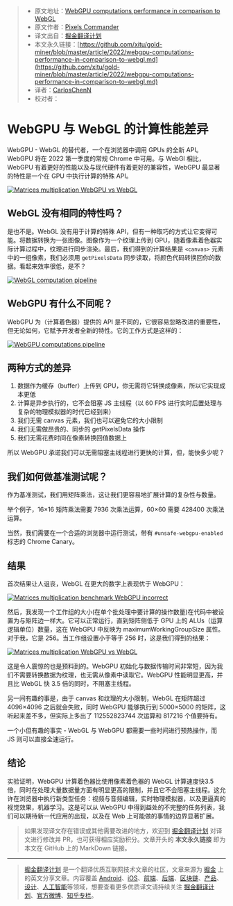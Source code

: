 > * 原文地址：[WebGPU computations performance in comparison to WebGL](https://pixelscommander.com/javascript/webgpu-computations-performance-in-comparison-to-webgl/)
> * 原文作者：[Pixels Commander](http://pixelscommander.com)
> * 译文出自：[掘金翻译计划](https://github.com/xitu/gold-miner)
> * 本文永久链接：[https://github.com/xitu/gold-miner/blob/master/article/2022/webgpu-computations-performance-in-comparison-to-webgl.md](https://github.com/xitu/gold-miner/blob/master/article/2022/webgpu-computations-performance-in-comparison-to-webgl.md)
> * 译者：[CarlosChenN](https://github.com/CarlosChenN)
> * 校对者：

# WebGPU 与 WebGL 的计算性能差异

WebGPU - WebGL 的替代者，一个在浏览器中调用 GPUs 的全新 API。WebGPU 将在 2022 第一季度的常规 Chrome 中可用。与 WebGl 相比，WebGPU 有着更好的性能以及与现代硬件有着更好的兼容性，WebGPU 最显著的特性是一个在 GPU 中执行计算的特殊 API。

[![Matrices multiplication WebGPU vs WebGL](http://pixelscommander.com/wp-content/uploads/2021/10/Matrices-multiplication-benchmark-1.png)](http://pixelscommander.com/wp-content/uploads/2021/10/Matrices-multiplication-benchmark-1.png)

## WebGL 没有相同的特性吗？

是也不是。WebGL 没有用于计算的特殊 API，但有一种取巧的方式让它变得可能。将数据转换为一张图像。图像作为一个纹理上传到 GPU，随着像素着色器实际计算过程中，纹理进行同步渲染。最后，我们得到的计算结果是 `<canvas>` 元素中的一组像素，我们必须用 `getPixelsData` 同步读取，将颜色代码转换回你的数据。看起来效率很低，是不？

[![WebGL computation pipeline](http://pixelscommander.com/wp-content/uploads/2021/11/computation_schemas-3.png)](http://pixelscommander.com/wp-content/uploads/2021/11/computation_schemas-3.png)

## WebGPU 有什么不同呢？

WebGPU 为（计算着色器）提供的 API 是不同的，它很容易忽略改进的重要性，但无论如何，它赋予开发者全新的特性。它的工作方式是这样的：

[![WebGPU computations pipeline](http://pixelscommander.com/wp-content/uploads/2021/11/computation_schemas-4.png)](http://pixelscommander.com/wp-content/uploads/2021/11/computation_schemas-4.png)

## 两种方式的差异

1. 数据作为缓存（buffer）上传到 GPU，你无需将它转换成像素，所以它实现成本更低
2. 计算是异步执行的，它不会阻塞 JS 主线程（以 60 FPS 进行实时后置处理与复杂的物理模拟器的时代已经到来）
3. 我们无需 canvas 元素，我们也可以避免它的大小限制
4. 我们无需做昂贵的、同步的 getPixelsData 操作
5. 我们无需花费时间在像素转换回值数据上

所以 WebGPU 承诺我们可以无需阻塞主线程进行更快的计算，但，能快多少呢？

## 我们如何做基准测试呢？

作为基准测试，我们用矩阵乘法，这让我们更容易地扩展计算的复杂性与数量。

举个例子，16×16 矩阵乘法需要 7936 次乘法运算，60×60 需要 428400 次乘法运算。

当然，我们需要在一个合适的浏览器中运行测试，带有 `#unsafe-webgpu-enabled` 标志的 Chrome Canary。

## 结果

首次结果让人诅丧，WebGL 在更大的数字上表现优于 WebGPU：

[![Matrices multiplication benchmark WebGPU incorrect](http://pixelscommander.com/wp-content/uploads/2021/10/Matrices-multiplication-benchmark-2.png)](http://pixelscommander.com/wp-content/uploads/2021/10/Matrices-multiplication-benchmark-2.png)

然后，我发现一个工作组的大小(在单个批处理中要计算的操作数量)在代码中被设置为与矩阵边一样大。它可以正常运行，直到矩阵侧低于 GPU 上的 ALUs（运算逻辑单位）数量，这在 WebGPU 中反映为 maximumWorkingGroupSize 属性。对于我，它是 256。当工作组设置小于等于 256 时，这是我们得到的结果：

[![Matrices multiplication WebGPU vs WebGL](http://pixelscommander.com/wp-content/uploads/2021/10/Matrices-multiplication-benchmark-1.png)](http://pixelscommander.com/wp-content/uploads/2021/10/Matrices-multiplication-benchmark-1.png)

这是令人震惊的也是预料到的。WebGPU 初始化与数据传输时间非常短，因为我们不需要转换数据为纹理，也无需从像素中读取它。WebGPU 性能明显更高，并且比 WebGL 快 3.5 倍的同时，不阻塞主线程。

另一间有趣的事是，由于 canvas 和纹理的大小限制，WebGL 在矩阵超过 4096×4096 之后就会失败，同时 WebGPU 能够执行到 5000×5000 的矩阵，这听起来差不多，但实际上多出了 112552823744 次运算和 817216 个值要持有。

一个小但有趣的事实 - WebGL 与 WebGPU 都需要一些时间进行预热操作，而 JS 则可以直接全速运行。

## 结论

实验证明，WebGPU 计算着色器比使用像素着色器的 WebGL 计算速度快3.5倍，同时在处理大量数据量方面有明显更高的限制，并且它不会阻塞主线程。这允许在浏览器中执行新类型任务：视频与音频编辑，实时物理模拟器，以及更逼真的视觉效果，机器学习。这是可以从 WebGPU 中得到益处的不完整的任务列表，我们可以期待新一代应用的出现，以及在 Web 上可能做的事情的边界显著扩展。

> 如果发现译文存在错误或其他需要改进的地方，欢迎到 [掘金翻译计划](https://github.com/xitu/gold-miner) 对译文进行修改并 PR，也可获得相应奖励积分。文章开头的 **本文永久链接** 即为本文在 GitHub 上的 MarkDown 链接。

---

> [掘金翻译计划](https://github.com/xitu/gold-miner) 是一个翻译优质互联网技术文章的社区，文章来源为 [掘金](https://juejin.im) 上的英文分享文章。内容覆盖 [Android](https://github.com/xitu/gold-miner#android)、[iOS](https://github.com/xitu/gold-miner#ios)、[前端](https://github.com/xitu/gold-miner#前端)、[后端](https://github.com/xitu/gold-miner#后端)、[区块链](https://github.com/xitu/gold-miner#区块链)、[产品](https://github.com/xitu/gold-miner#产品)、[设计](https://github.com/xitu/gold-miner#设计)、[人工智能](https://github.com/xitu/gold-miner#人工智能)等领域，想要查看更多优质译文请持续关注 [掘金翻译计划](https://github.com/xitu/gold-miner)、[官方微博](http://weibo.com/juejinfanyi)、[知乎专栏](https://zhuanlan.zhihu.com/juejinfanyi)。
